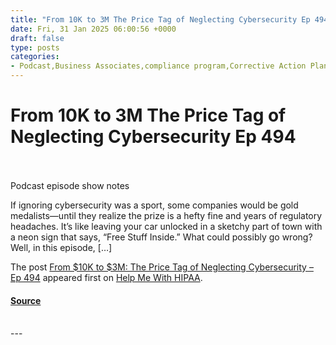 ```yaml
---
title: "From 10K to 3M The Price Tag of Neglecting Cybersecurity Ep 494"
date: Fri, 31 Jan 2025 06:00:56 +0000
draft: false
type: posts
categories: 
- Podcast,Business Associates,compliance program,Corrective Action Plan,covered entity,cybersecurity,data backup,data breach,data privacy,data protection,ePHI,health care entities,healthcare providers,HIPAA compliance,information systems,medical records,MSP,OCR,patient access rights,patient care,patient data,phishing attack,ransomware attack,Risk Analysis,Risk Assessment,Risk Management,security rule,security safeguards,security vulnerabilities,SRA,timely notifications
---
```

# From 10K to 3M The Price Tag of Neglecting Cybersecurity Ep 494

<br/>

<br/>
Podcast episode show notes

If ignoring cybersecurity was a sport, some companies would be gold medalists—until they realize the prize is a hefty fine and years of regulatory headaches. It’s like leaving your car unlocked in a sketchy part of town with a neon sign that says, “Free Stuff Inside.” What could possibly go wrong? Well, in this episode, \[…\]

The post [From $10K to $3M: The Price Tag of Neglecting Cybersecurity – Ep 494](https://helpmewithhipaa.com/from-10k-to-3m-the-price-tag-of-neglecting-cybersecurity-ep-494/) appeared first on [Help Me With HIPAA](https://helpmewithhipaa.com).

#### [Source](https://helpmewithhipaa.com/from-10k-to-3m-the-price-tag-of-neglecting-cybersecurity-ep-494/)

<br/>
---
